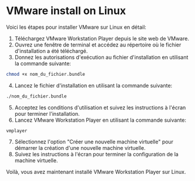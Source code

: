 # VMware install on Linux

Voici les étapes pour installer VMware sur Linux en détail:

1. Téléchargez VMware Workstation Player depuis le site web de VMware.
2. Ouvrez une fenêtre de terminal et accédez au répertoire où le fichier d'installation a été téléchargé.
3. Donnez les autorisations d'exécution au fichier d'installation en utilisant la commande suivante:

```bash
chmod +x nom_du_fichier.bundle
```

4. Lancez le fichier d'installation en utilisant la commande suivante:

```bash
./nom_du_fichier.bundle
```

5. Acceptez les conditions d'utilisation et suivez les instructions à l'écran pour terminer l'installation.
6. Lancez VMware Workstation Player en utilisant la commande suivante:

```
vmplayer
```

7. Sélectionnez l'option "Créer une nouvelle machine virtuelle" pour démarrer la création d'une nouvelle machine virtuelle.
8. Suivez les instructions à l'écran pour terminer la configuration de la machine virtuelle.

Voilà, vous avez maintenant installé VMware Workstation Player sur Linux.
